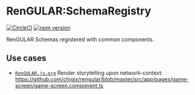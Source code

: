 # RenGULAR:SchemaRegistry

[![CircleCI](https://circleci.com/gh/chigix/rengular/tree/master.svg?style=shield)](https://circleci.com/gh/chigix/rengular/tree/master)
[![npm version](https://badge.fury.io/js/%40rengular%2Fren-schema-reg.svg)](https://www.npmjs.com/@rengular/ren-schema-reg)

RenGULAR Schemas registered with common components.

## Use cases

* [`RenGULAR.js.org`](https://rengular.js.org) Render storytelling upon network-context: <https://github.com/chigix/rengular/blob/master/src/app/pages/game-screen/game-screen.component.ts>
